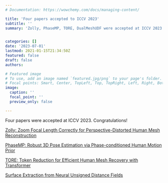```yaml
---
# Documentation: https://wowchemy.com/docs/managing-content/

title: 'Four papers accepted to ICCV 2023'
subtitle: ''
summary: 'Zolly, PhaseMP, TORE, DualMeshUDF were accepted at ICCV 2023. Congratulations!'


categories: []
date: '2023-07-01'
lastmod: 2021-01-15T21:34:50Z
featured: false
draft: false
authors:

# Featured image
# To use, add an image named `featured.jpg/png` to your page's folder.
# Focal points: Smart, Center, TopLeft, Top, TopRight, Left, Right, BottomLeft, Bottom, BottomRight.
image:
  caption: ''
  focal_point: ''
  preview_only: false

---
```


Four papers were accepted at ICCV 2023. Congratulations!

[Zolly: Zoom Focal Length Correctly for Perspective-Distorted Human Mesh Reconstruction](https://wenjiawang0312.github.io/projects/zolly/)

[PhaseMP: Robust 3D Pose Estimation via Phase-conditioned Human Motion Prior
](https://rubbly.cn/publications/phaseMP/)

[TORE: Token Reduction for Efficient Human Mesh Recovery with Transformer
](https://frank-zy-dou.github.io/projects/Tore/index.html)

[Surface Extraction from Neural Unsigned Distance Fields](https://cong-yi.github.io/projects/dualmeshudf/)
